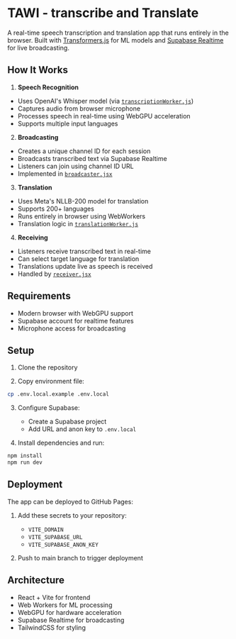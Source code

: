 # TAWI - transcribe and Translate

A real-time speech transcription and translation app that runs entirely in the browser. Built with [Transformers.js](https://huggingface.co/docs/transformers.js) for ML models and [Supabase Realtime](https://supabase.com/realtime) for live broadcasting.

## How It Works

1. **Speech Recognition**

- Uses OpenAI's Whisper model (via [`transcriptionWorker.js`](src/transcriptionWorker.js))
- Captures audio from browser microphone
- Processes speech in real-time using WebGPU acceleration
- Supports multiple input languages

2. **Broadcasting**

- Creates a unique channel ID for each session
- Broadcasts transcribed text via Supabase Realtime
- Listeners can join using channel ID URL
- Implemented in [`broadcaster.jsx`](src/routes/broadcaster.jsx)

3. **Translation**

- Uses Meta's NLLB-200 model for translation
- Supports 200+ languages
- Runs entirely in browser using WebWorkers
- Translation logic in [`translationWorker.js`](src/translationWorker.js)

4. **Receiving**

- Listeners receive transcribed text in real-time
- Can select target language for translation
- Translations update live as speech is received
- Handled by [`receiver.jsx`](src/routes/receiver.jsx)

## Requirements

- Modern browser with WebGPU support
- Supabase account for realtime features
- Microphone access for broadcasting

## Setup

1. Clone the repository

2. Copy environment file:

```sh
cp .env.local.example .env.local
```

3. Configure Supabase:

   - Create a Supabase project
   - Add URL and anon key to `.env.local`

4. Install dependencies and run:

```sh
npm install
npm run dev
```

## Deployment

The app can be deployed to GitHub Pages:

1. Add these secrets to your repository:
   - `VITE_DOMAIN`
   - `VITE_SUPABASE_URL`
   - `VITE_SUPABASE_ANON_KEY`

2. Push to main branch to trigger deployment

## Architecture

- React + Vite for frontend
- Web Workers for ML processing
- WebGPU for hardware acceleration
- Supabase Realtime for broadcasting
- TailwindCSS for styling
